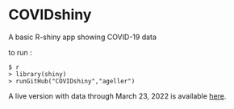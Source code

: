 # COVIDshiny
A basic R-shiny app showing COVID-19 data

to run :
```
$ r
> library(shiny)
> runGitHub("COVIDshiny","ageller")
```

A live version with data through March 23, 2022 is available [here](https://ageller.shinyapps.io/covidshiny/).
